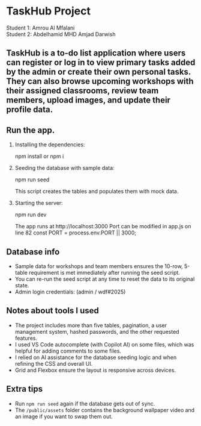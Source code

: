 TaskHub Project
=====================
Student 1: Amrou Al Mfalani  
Student 2: Abdelhamid MHD Amjad Darwish

TaskHub is a to-do list application where users can register or log in to view primary tasks added by the admin or create their own personal tasks. They can also browse upcoming workshops with their assigned classrooms, review team members, upload images, and update their profile data.
--------------------------------

Run the app.
--------------------------------
1. Installing the dependencies:
   
   npm install or npm i
   
2. Seeding the database with sample data:
   
   npm run seed
   
   This script creates the tables and populates them with mock data.

3. Starting the server:
   
   npm run dev
   
   The app runs at http://localhost:3000
   Port can be modified in app.js on line 82 
   const PORT = process.env.PORT || 3000;

Database info
---------------------
- Sample data for workshops and team members ensures the 10-row, 5-table requirement is met immediately after running the seed script.
- You can re-run the seed script at any time to reset the data to its original state.
- Admin login credentials: (admin / wdf#2025)

Notes about tools I used
------------------------------
- The project includes more than five tables, pagination, a user management system, hashed passwords, and the other requested features.
- I used VS Code autocomplete (with Copilot AI) on some files, which was helpful for adding comments to some files.
- I relied on AI assistance for the database seeding logic and when refining the CSS and overall UI.
- Grid and Flexbox ensure the layout is responsive across devices.


Extra tips
----------
- Run `npm run seed` again if the database gets out of sync.
- The `/public/assets` folder contains the background wallpaper video and an image if you want to swap them out.
